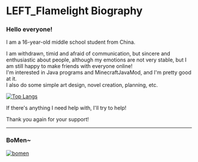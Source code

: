# LEFT_Flamelight Biography  
### Hello everyone!

I am a 16-year-old middle school student from China.

I am withdrawn, timid and afraid of communication, but sincere and enthusiastic about people, although my emotions are not very stable, but I am still happy to make friends with everyone online!  
I'm interested in Java programs and MinecraftJavaMod, and I'm pretty good at it.  
I also do some simple art design, novel creation, planning, etc.

[![Top Langs](https://github-readme-stats.vercel.app/api/top-langs/?username=LEFTFlamelight&layout=compact&langs_count=14&hide=stylus,smarty,scss&count_private=true&exclude_repo=vuepress-theme)](https://github.com/anuraghazra/github-readme-stats)


If there's anything I need help with, I'll try to help!

Thank you again for your support!  

----

### BoMen~  
[![bomen](https://s1.ax1x.com/2023/02/11/pS45O1g.png)](https://imgse.com/i/pS45O1g)
